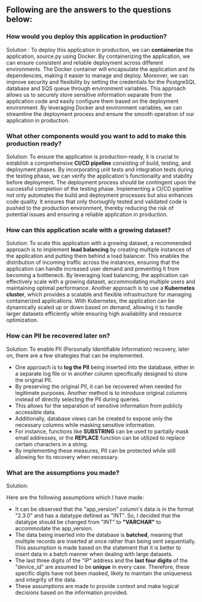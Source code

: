 
 ## Following are the answers to the questions below: 

### How would you deploy this application in production?

Solution : 
To deploy this application in production, we can **containerize** the application, source.py using Docker. 
By containerizing the application, we can ensure consistent and reliable deployment across different environments.
The Docker container will encapsulate the application and its dependencies, making it easier to manage and deploy.
Moreover, we can improve security and flexibility by setting the credentials for the PostgreSQL database and SQS queue through environment variables. 
This approach allows us to securely store sensitive information separate from the application code and easily configure them based on the deployment environment.
By leveraging Docker and environment variables, we can streamline the deployment process and ensure the smooth operation of our application in production.


### What other components would you want to add to make this production ready?

Solution: 
To ensure the application is production-ready, it is crucial to establish a comprehensive **CI/CD pipeline** consisting of build, testing, and deployment phases.
By incorporating unit tests and integration tests during the testing phase, we can verify the application's functionality and stability before deployment.
The deployment process should be contingent upon the successful completion of the testing phase.
Implementing a CI/CD pipeline not only automates the build and deployment processes but also enhances code quality. 
It ensures that only thoroughly tested and validated code is pushed to the production environment, thereby reducing the risk of potential issues and ensuring a reliable application in production.
 

### How can this application scale with a growing dataset?

Solution:
To scale this application with a growing dataset, a recommended approach is to implement **load balancing** by creating multiple instances of the application and putting them behind a load balancer. 
This enables the distribution of incoming traffic across the instances, ensuring that the application can handle increased user demand and preventing it from becoming a bottleneck. 
By leveraging load balancing, the application can effectively scale with a growing dataset, accommodating multiple users and maintaining optimal performance.
Another approach is to use a **Kubernetes cluster**, which provides a scalable and flexible infrastructure for managing containerized applications.
With Kubernetes, the application can be dynamically scaled up or down based on demand, allowing it to handle larger datasets efficiently while ensuring high availability and resource optimization.


### How can PII be recovered later on?

Solution: 
To enable PII (Personally Identifiable Information) recovery, later on, there are a few strategies that can be implemented. 
- One approach is to **log the PII** being inserted into the database, either in a separate log file or in another column specifically designed to store the original PII.
- By preserving the original PII, it can be recovered when needed for legitimate purposes. Another method is to introduce original columns instead of directly selecting the PII during queries.
- This allows for the separation of sensitive information from publicly accessible data. 
- Additionally, database views can be created to expose only the necessary columns while masking sensitive information.
- For instance, functions like **SUBSTRING** can be used to partially mask email addresses, or the **REPLACE** function can be utilized to replace certain characters in a string. 
- By implementing these measures, PII can be protected while still allowing for its recovery when necessary.


### What are the assumptions you made?

Solution:

Here are the following assumptions which I have made:
- It can be observed that the "app_version" column's data is in the format "2.3.0" and has a datatype defined as "INT". So, I decided that the datatype should be changed from "INT" to **"VARCHAR"** to accommodate the app_version.
- The data being inserted into the database is **batched**, meaning that multiple records are inserted at once rather than being sent sequentially. This assumption is made based on the statement that it is better to insert data in a batch manner when dealing with large datasets.
- The last three digits of the "IP" address and the **last four digits** of the "device_id" are assumed to be **unique** in every case. Therefore, these specific digits have not been masked, likely to maintain the uniqueness and integrity of the data.
- These assumptions are made to provide context and make logical decisions based on the information provided.
